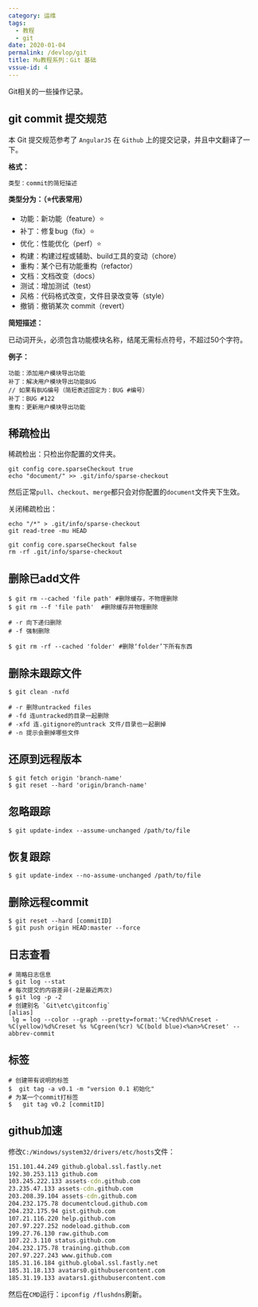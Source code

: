 ```yaml
---
category: 运维
tags:
  - 教程
  - git
date: 2020-01-04
permalink: /devlop/git
title: Mu教程系列：Git 基础
vssue-id: 4
---
```


Git相关的一些操作记录。

<!-- more -->

## git commit 提交规范
本 Git 提交规范参考了 `AngularJS` 在 `Github` 上的提交记录，并且中文翻译了一下。

**格式：** 
```git
类型：commit的简短描述
```

**类型分为：（:star:代表常用）**

- 功能：新功能（feature）:star:
- 补丁：修复bug（fix）:star:
- 优化：性能优化（perf）:star:
- 构建：构建过程或辅助、build工具的变动（chore）
- 重构：某个已有功能重构（refactor）
- 文档：文档改变（docs）
- 测试：增加测试（test）
- 风格：代码格式改变，文件目录改变等（style）
- 撤销：撤销某次 commit（revert）

**简短描述：**

已动词开头，必须包含功能模块名称，结尾无需标点符号，不超过50个字符。

**例子：**

```git
功能：添加用户模块导出功能
补丁：解决用户模块导出功能BUG
// 如果有BUG编号（简短表述固定为：BUG #编号）
补丁：BUG #122
重构：更新用户模块导出功能
```


## 稀疏检出

稀疏检出：只检出你配置的文件夹。

```git
git config core.sparseCheckout true
echo "document/" >> .git/info/sparse-checkout
```

然后正常`pull`、`checkout`、`merge`都只会对你配置的`document`文件夹下生效。

关闭稀疏检出：

```git
echo "/*" > .git/info/sparse-checkout
git read-tree -mu HEAD

git config core.sparseCheckout false
rm -rf .git/info/sparse-checkout
```

## 删除已add文件

```git
$ git rm --cached 'file path' #删除缓存，不物理删除
$ git rm --f 'file path'  #删除缓存并物理删除

# -r 向下递归删除
# -f 强制删除

$ git rm -rf --cached 'folder' #删除‘folder’下所有东西
```
## 删除未跟踪文件
```git
$ git clean -nxfd

# -r 删除untracked files
# -fd 连untracked的目录一起删除
# -xfd 连.gitignore的untrack 文件/目录也一起删掉
# -n 提示会删掉哪些文件
```

## 还原到远程版本
```git
$ git fetch origin 'branch-name'
$ git reset --hard 'origin/branch-name'
```

## 忽略跟踪

```git
$ git update-index --assume-unchanged /path/to/file
```

## 恢复跟踪

```git
$ git update-index --no-assume-unchanged /path/to/file
```

## 删除远程commit

```git
$ git reset --hard [commitID]
$ git push origin HEAD:master --force
```

## 日志查看

```git
# 简略日志信息
$ git log --stat
# 每次提交的内容差异(-2是最近两次)
$ git log -p -2
# 创建别名 `Git\etc\gitconfig`
[alias]
 lg = log --color --graph --pretty=format:'%Cred%h%Creset -%C(yellow)%d%Creset %s %Cgreen(%cr) %C(bold blue)<%an>%Creset' --abbrev-commit
```

## 标签

```git
# 创建带有说明的标签
$  git tag -a v0.1 -m "version 0.1 初始化"
# 为某一个commit打标签
$   git tag v0.2 [commitID]
```

## github加速

修改`C:/Windows/system32/drivers/etc/hosts`文件：

```cmd
151.101.44.249 github.global.ssl.fastly.net
192.30.253.113 github.com
103.245.222.133 assets-cdn.github.com
23.235.47.133 assets-cdn.github.com
203.208.39.104 assets-cdn.github.com
204.232.175.78 documentcloud.github.com
204.232.175.94 gist.github.com
107.21.116.220 help.github.com
207.97.227.252 nodeload.github.com
199.27.76.130 raw.github.com
107.22.3.110 status.github.com
204.232.175.78 training.github.com
207.97.227.243 www.github.com
185.31.16.184 github.global.ssl.fastly.net
185.31.18.133 avatars0.githubusercontent.com
185.31.19.133 avatars1.githubusercontent.com
```

然后在`CMD`运行：`ipconfig /flushdns`刷新。

